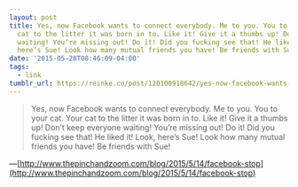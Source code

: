 ```yaml
---
layout: post
title: Yes, now Facebook wants to connect everybody. Me to you. You to your cat. Your
  cat to the litter it was born in to. Like it! Give it a thumbs up! Don’t keep everyone
  waiting! You’re missing out! Do it! Did you fucking see that! He liked it! Look,
  here’s Sue! Look how many mutual friends you have! Be friends with Sue!
date: '2015-05-28T08:46:09-04:00'
tags:
  - link
tumblr_url: https://reinke.co/post/120100918642/yes-now-facebook-wants-to-connect-everybody-me
---
```

> Yes, now Facebook wants to connect everybody. Me to you. You to your cat. Your cat to the litter it was born in to. Like it! Give it a thumbs up! Don’t keep everyone waiting! You’re missing out! Do it! Did you fucking see that! He liked it! Look, here’s Sue! Look how many mutual friends you have! Be friends with Sue!

—[http://www.thepinchandzoom.com/blog/2015/5/14/facebook-stop](http://www.thepinchandzoom.com/blog/2015/5/14/facebook-stop)  
